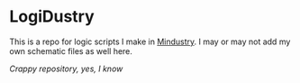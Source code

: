 # LogiDustry

This is a repo for logic scripts I make in [Mindustry](https://github.com/Anuken/mindustry).
I may or may not add my own schematic files as well here.

*Crappy repository, yes, I know*
